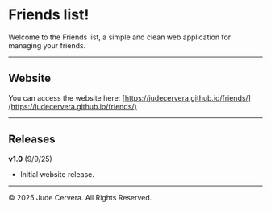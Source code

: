 # Friends list!

Welcome to the Friends list, a simple and clean web application for managing your friends.

---

## **Website**

You can access the website here: [https://judecervera.github.io/friends/](https://judecervera.github.io/friends/)

---

## **Releases**

**v1.0** (9/9/25)
* Initial website release.

---

© 2025 Jude Cervera. All Rights Reserved.
